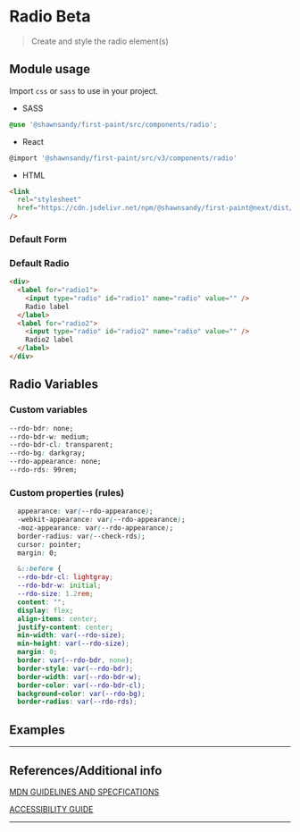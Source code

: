 # Radio <span role="note" style="--note: var(--beta)">Beta</span>

> Create and style the radio element(s)

## Module usage

Import `css` or `sass` to use in your project.

- SASS

```scss
@use '@shawnsandy/first-paint/src/components/radio';
```

- React

```jsx
@import '@shawnsandy/first-paint/src/v3/components/radio'
```

- HTML

```html
<link
  rel="stylesheet"
  href="https://cdn.jsdelivr.net/npm/@shawnsandy/first-paint@next/dist/css/components/radio.min.css"
/>
```

### Default Form

### Default Radio

```html preview
<div>
  <label for="radio1">
    <input type="radio" id="radio1" name="radio" value="" />
    Radio label
  </label>
  <label for="radio2">
    <input type="radio" id="radio2" name="radio" value="" />
    Radio2 label
  </label>
</div>
```

## Radio Variables

### Custom variables

```css
--rdo-bdr: none;
--rdo-bdr-w: medium;
--rdo-bdr-cl: transparent;
--rdo-bg: darkgray;
--rdo-appearance: none;
--rdo-rds: 99rem;
```

### Custom properties (rules)

```css
  appearance: var(--rdo-appearance);
  -webkit-appearance: var(--rdo-appearance);
  -moz-appearance: var(--rdo-appearance);
  border-radius: var(--check-rds);
  cursor: pointer;
  margin: 0;

  &::before {
  --rdo-bdr-cl: lightgray;
  --rdo-bdr-w: initial;
  --rdo-size: 1.2rem;
  content: "";
  display: flex;
  align-items: center;
  justify-content: center;
  min-width: var(--rdo-size);
  min-height: var(--rdo-size);
  margin: 0;
  border: var(--rdo-bdr, none);
  border-style: var(--rdo-bdr);
  border-width: var(--rdo-bdr-w);
  border-color: var(--rdo-bdr-cl);
  background-color: var(--rdo-bg);
  border-radius: var(--rdo-rds);
```

## Examples

---

## References/Additional info

[MDN GUIDELINES AND SPECFICATIONS]()

[ACCESSIBILITY GUIDE]()

---
